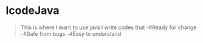 # IcodeJava
>This is where I learn to use java
>I write codes that
-#Ready for change
-#Safe from bugs
-#Easy to understand
